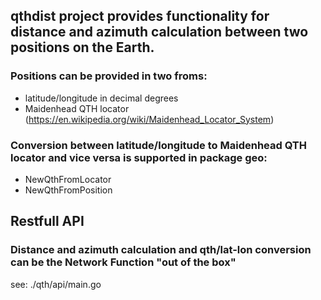 ## qthdist project provides functionality for distance and azimuth calculation between two positions on the Earth.


### Positions can be provided in two froms:
- latitude/longitude in decimal degrees
- Maidenhead QTH locator (https://en.wikipedia.org/wiki/Maidenhead_Locator_System)

### Conversion between latitude/longitude to Maidenhead QTH locator and vice versa is supported in **package geo**:
- NewQthFromLocator
- NewQthFromPosition

## Restfull API
### Distance and azimuth calculation and qth/lat-lon conversion can be the Network Function "out of the box"
see: ./qth/api/main.go

